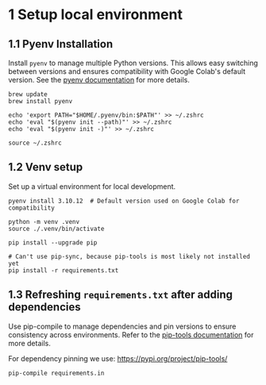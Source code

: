 # 1 Setup local environment

## 1.1 Pyenv Installation
Install `pyenv` to manage multiple Python versions. This allows easy switching between versions
and ensures compatibility with Google Colab's default version.
See the [pyenv documentation](https://github.com/pyenv/pyenv) for more details.

```shell
brew update
brew install pyenv

echo 'export PATH="$HOME/.pyenv/bin:$PATH"' >> ~/.zshrc
echo 'eval "$(pyenv init --path)"' >> ~/.zshrc
echo 'eval "$(pyenv init -)"' >> ~/.zshrc

source ~/.zshrc

```

## 1.2 Venv setup
Set up a virtual environment for local development.

```shell
pyenv install 3.10.12  # Default version used on Google Colab for compatibility

python -m venv .venv
source ./.venv/bin/activate

pip install --upgrade pip

# Can't use pip-sync, because pip-tools is most likely not installed yet
pip install -r requirements.txt
```

## 1.3 Refreshing `requirements.txt` after adding dependencies
Use pip-compile to manage dependencies and pin versions to ensure consistency across environments.
Refer to the [pip-tools documentation](https://pypi.org/project/pip-tools/) for more details.

For dependency pinning we use: https://pypi.org/project/pip-tools/
```shell
pip-compile requirements.in
```
